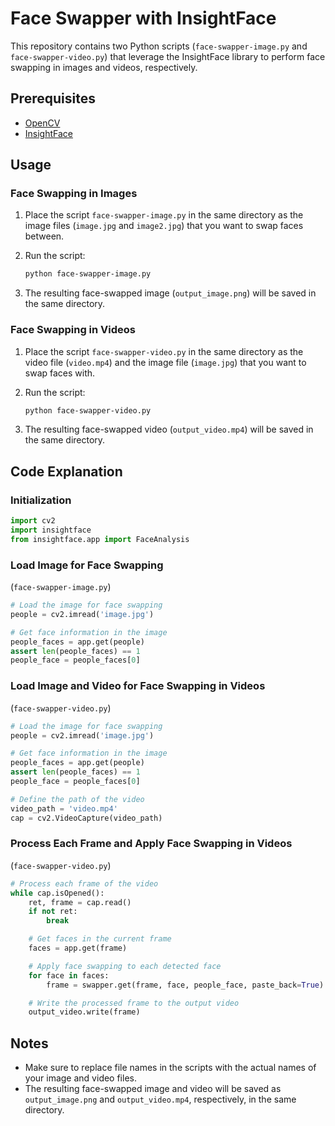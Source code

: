 # Face Swapper with InsightFace

This repository contains two Python scripts (`face-swapper-image.py` and `face-swapper-video.py`) that leverage the InsightFace library to perform face swapping in images and videos, respectively.

## Prerequisites

- [OpenCV](https://pypi.org/project/opencv-python/)
- [InsightFace](https://github.com/deepinsight/insightface)

## Usage

### Face Swapping in Images

1. Place the script `face-swapper-image.py` in the same directory as the image files (`image.jpg` and `image2.jpg`) that you want to swap faces between.

2. Run the script:

   ```bash
   python face-swapper-image.py
   ```

3. The resulting face-swapped image (`output_image.png`) will be saved in the same directory.

### Face Swapping in Videos

1. Place the script `face-swapper-video.py` in the same directory as the video file (`video.mp4`) and the image file (`image.jpg`) that you want to swap faces with.

2. Run the script:

   ```bash
   python face-swapper-video.py
   ```

3. The resulting face-swapped video (`output_video.mp4`) will be saved in the same directory.

## Code Explanation

### Initialization

```python
import cv2
import insightface
from insightface.app import FaceAnalysis
```

### Load Image for Face Swapping

(`face-swapper-image.py`)

```python
# Load the image for face swapping
people = cv2.imread('image.jpg')

# Get face information in the image
people_faces = app.get(people)
assert len(people_faces) == 1
people_face = people_faces[0]
```

### Load Image and Video for Face Swapping in Videos

(`face-swapper-video.py`)

```python
# Load the image for face swapping
people = cv2.imread('image.jpg')

# Get face information in the image
people_faces = app.get(people)
assert len(people_faces) == 1
people_face = people_faces[0]

# Define the path of the video
video_path = 'video.mp4'
cap = cv2.VideoCapture(video_path)
```

### Process Each Frame and Apply Face Swapping in Videos

(`face-swapper-video.py`)

```python
# Process each frame of the video
while cap.isOpened():
    ret, frame = cap.read()
    if not ret:
        break

    # Get faces in the current frame
    faces = app.get(frame)

    # Apply face swapping to each detected face
    for face in faces:
        frame = swapper.get(frame, face, people_face, paste_back=True)

    # Write the processed frame to the output video
    output_video.write(frame)
```

## Notes

- Make sure to replace file names in the scripts with the actual names of your image and video files.
- The resulting face-swapped image and video will be saved as `output_image.png` and `output_video.mp4`, respectively, in the same directory.
